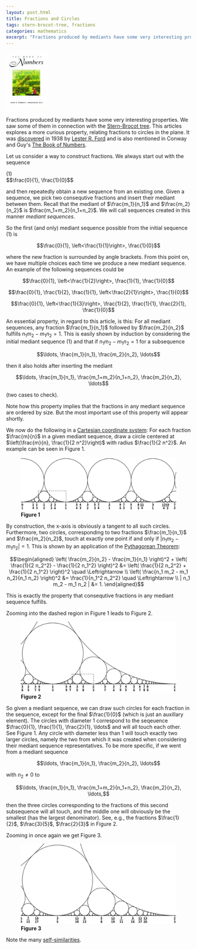 ```yaml
---
layout: post.html
title: Fractions and Circles
tags: stern-brocot-tree, fractions
categories: mathematics
excerpt: "Fractions produced by mediants have some very interesting properties. We saw some of them in connection with the Stern-Brocot tree. This articles explores a more curious property, relating fractions to circles in the plane. It was discovered in 1938 by Lester R. Ford and is also mentioned in Conway and Guy's The Book of Numbers."
---
```

<div class="pull-right"><a href="https://en.wikipedia.org/wiki/Special:BookSources/038797993X"><img src="/media/books/conway-guy.jpg" alt=""></a></div>

Fractions produced by mediants have some very interesting properties. We saw some of them in connection with the [Stern-Brocot tree](/blog/2009/12/the-stern-brocot-tree-of-fractions). This articles explores a more curious property, relating fractions to circles in the plane. It was [discovered](http://www.jstor.org/pss/2302799) in 1938 by [Lester R. Ford](http://en.wikipedia.org/wiki/Lester_R._Ford) and is also mentioned in Conway and Guy's [The Book of Numbers](http://books.google.com/books?id=0--3rcO7dMYC&amp;printsec=frontcover&amp;source=gbs_ge_summary_r&amp;cad=0#v=onepage&amp;q&amp;f=false).<span></span>

Let us consider a way to construct fractions. We always start out with the sequence

<div class="pull-right">(1)</div>
$$\frac{0}{1}, \frac{1}{0}$$

and then repeatedly obtain a new sequence from an existing one. Given a sequence, we pick two consequtive fractions and insert their mediant between them. Recall that the mediant of $\frac{m_1}{n_1}$ and $\frac{m_2}{n_2}$ is $\frac{m_1+m_2}{n_1+n_2}$. We will call sequences created in this manner *mediant sequences*.

So the first (and only) mediant sequence possible from the initial sequence (1) is

$$\frac{0}{1}, \left<\frac{1}{1}\right>, \frac{1}{0}$$

where the new fraction is surrounded by angle brackets. From this point on, we have multiple choices each time we produce a new mediant sequence. An example of the following sequences could be

$$\frac{0}{1}, \left<\frac{1}{2}\right>, \frac{1}{1}, \frac{1}{0}$$

$$\frac{0}{1}, \frac{1}{2}, \frac{1}{1}, \left<\frac{2}{1}\right>, \frac{1}{0}$$

$$\frac{0}{1}, \left<\frac{1}{3}\right>, \frac{1}{2}, \frac{1}{1}, \frac{2}{1}, \frac{1}{0}$$

An essential property, in regard to this article, is this: For all mediant sequences, any fraction $\frac{m_1}{n_1}$ followed by $\frac{m_2}{n_2}$ fulfills $n_1 m_2 - m_1 n_2 = 1$. This is easily shown by induction by considering the initial mediant sequence&nbsp;(1) and that if $n_1 m_2 - m_1 n_2 = 1$ for a subsequence

$$\ldots, \frac{m_1}{n_1}, \frac{m_2}{n_2}, \ldots$$

then it also holds after inserting the mediant

$$\ldots, \frac{m_1}{n_1}, \frac{m_1+m_2}{n_1+n_2}, \frac{m_2}{n_2}, \ldots$$

(two cases to check).

Note how this property implies that the fractions in any mediant sequence are ordered by size. But the most important use of this property will appear shortly.

We now do the following in a [Cartesian coordinate system](http://en.wikipedia.org/wiki/Cartesian_coordinate_system): For each fraction $\frac{m}{n}$ in a given mediant sequence, draw a circle centered at $\left(\frac{m}{n}, \frac{1}{2 n^2}\right)$ with radius $\frac{1}{2 n^2}$. An example can be seen in Figure&nbsp;1.

<figure>
  <img src="/media/ford1.svg" class="img-responsive" alt="Ford circles 1">
  <figcaption><strong>Figure 1</strong></figcaption>
</figure>

By construction, the x-axis is obviously a tangent to all such circles. Furthermore, two circles, corresponding to two fractions $\frac{m_1}{n_1}$ and $\frac{m_2}{n_2}$, touch at exactly one point if and only if $| n_1 m_2 - m_1 n_2 | = 1$. This is shown by an application of the [Pythagorean Theorem](http://en.wikipedia.org/wiki/Pythagorean_theorem):

$$\begin{aligned} \left( \frac{m_2}{n_2} - \frac{m_1}{n_1} \right)^2 + \left( \frac{1}{2 n_2^2} - \frac{1}{2 n_1^2} \right)^2 &= \left( \frac{1}{2 n_2^2} + \frac{1}{2 n_1^2} \right)^2 \quad \Leftrightarrow \\ \left( \frac{n_1 m_2 - m_1 n_2}{n_1 n_2} \right)^2 &= \frac{1}{n_1^2 n_2^2} \quad \Leftrightarrow \\ | n_1 m_2 - m_1 n_2 | &= 1. \end{aligned}$$

This is exactly the property that consequtive fractions in any mediant sequence fulfills.

Zooming into the dashed region in Figure&nbsp;1 leads to Figure&nbsp;2.

<figure>
  <img src="/media/ford2.svg" class="img-responsive" alt="Ford circles 2">
  <figcaption><strong>Figure 2</strong></figcaption>
</figure>

So given a mediant sequence, we can draw such circles for each fraction in the sequence, except for the final $\frac{1}{0}$ (which is just an auxillary element). The circles with diameter $1$ correspond to the seqeuence $\frac{0}{1}, \frac{1}{1}, \frac{2}{1}, \ldots$ and will all touch each other. See Figure&nbsp;1. Any circle with diameter less than $1$ will touch exactly two larger circles, namely the two from which it was created when considering their mediant sequence representatives. To be more specific, if we went from a mediant sequence

$$\ldots, \frac{m_1}{n_1}, \frac{m_2}{n_2}, \ldots$$

with $n_2 \neq 0$ to

$$\ldots, \frac{m_1}{n_1}, \frac{m_1+m_2}{n_1+n_2}, \frac{m_2}{n_2}, \ldots,$$

then the three circles corresponding to the fractions of this second subsequence will all touch, and the middle one will obviously be the smallest (has the largest denominator). See, e.g., the fractions $\frac{1}{2}$, $\frac{3}{5}$, $\frac{2}{3}$ in Figure&nbsp;2.

Zooming in once again we get Figure&nbsp;3.

<figure>
  <img src="/media/ford3.svg" class="img-responsive" alt="Ford circles 3">
  <figcaption><strong>Figure 3</strong></figcaption>
</figure>

Note the many [self-similarities](http://en.wikipedia.org/wiki/Self-similarity).
